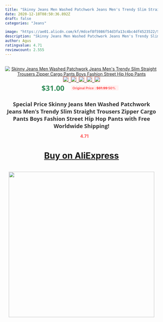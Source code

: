 ```yaml
---
title: "Skinny Jeans Men Washed Patchwork Jeans Men's Trendy Slim Straight Trousers Zipper Cargo Pants Boys Fashion Street Hip Hop Pants"
date: 2020-12-18T08:50:36.892Z
draft: false
categories: "Jeans"

image: "https://ae01.alicdn.com/kf/Hdcef8f5986f54d3fa13c4bc4df4523522/Skinny-Jeans-Men-Washed-Patchwork-Jeans-Men-s-Trendy-Slim-Straight-Trousers-Zipper-Cargo-Pants-Boys.jpg"
description: "Skinny Jeans Men Washed Patchwork Jeans Men's Trendy Slim Straight Trousers Zipper Cargo Pants Boys Fashion Street Hip Hop Pants"
author: Agus
ratingvalue: 4.71
reviewcount: 2.555
---
```

<br>
<div style="text-align: center;">
<a href="https://s.click.aliexpress.com/e/_Aqzmm1" target="_blank" rel="nofollow noopener noreferrer"><img alt="Skinny Jeans Men Washed Patchwork Jeans Men's Trendy Slim Straight Trousers Zipper Cargo Pants Boys Fashion Street Hip Hop Pants" class="magnifier-image" src="https://ae01.alicdn.com/kf/Hdcef8f5986f54d3fa13c4bc4df4523522/Skinny-Jeans-Men-Washed-Patchwork-Jeans-Men-s-Trendy-Slim-Straight-Trousers-Zipper-Cargo-Pants-Boys.jpg_640x640.jpg">
<br>
<img style="border:1px solid salmon" src="https://ae01.alicdn.com/kf/Hdcef8f5986f54d3fa13c4bc4df4523522/Skinny-Jeans-Men-Washed-Patchwork-Jeans-Men-s-Trendy-Slim-Straight-Trousers-Zipper-Cargo-Pants-Boys.jpg_120x120.jpg">&nbsp;&nbsp;<img style="border:1px solid salmon" src="https://ae01.alicdn.com/kf/H4b4cbaf11361462f81b6b930eb3a807c2/Skinny-Jeans-Men-Washed-Patchwork-Jeans-Men-s-Trendy-Slim-Straight-Trousers-Zipper-Cargo-Pants-Boys.jpg_120x120.jpg">&nbsp;&nbsp;<img style="border:1px solid salmon" src="_120x120.jpg">&nbsp;&nbsp;<img style="border:1px solid salmon" src="_120x120.jpg">&nbsp;&nbsp;<img style="border:1px solid salmon" src="https://ae01.alicdn.com/kf/Hddad9dfcc42a4f64a93b3aa174b16eccr/Skinny-Jeans-Men-Washed-Patchwork-Jeans-Men-s-Trendy-Slim-Straight-Trousers-Zipper-Cargo-Pants-Boys.jpg_120x120.jpg"></a></div><br0>
<div style="text-align: center;"><span style="background-color: white; border: 0px; box-sizing: border-box; color: seagreen; display: inline-block; font-family: &quot;open sans&quot; , &quot;arial&quot; , &quot;helvetica&quot; , sans-serif , &quot;heiti&quot;; font-size: 24px; font-stretch: inherit; font-weight: 700; line-height: inherit; margin: 0px 10px 0px 0px; padding: 0px; vertical-align: middle;">$31.00 </span>
<span style="background: rgb(255 , 241 , 241); border-radius: 3px; border: 0px; box-sizing: border-box; color: #ff4747; display: inline-block; font-family: inherit; font-size: 12px; font-stretch: inherit; font-style: inherit; font-variant: inherit; font-weight: 600; line-height: inherit; margin: 0px; padding: 2px 5px; transform: scale(0.9); vertical-align: middle;">Original Price : <b style="text-decoration: line-through;">$61.99 </b> 50%&nbsp;&nbsp;</span></div>
<h1 style="color: #333333; display: inline-block; font-family: &quot;open sans&quot; , &quot;arial&quot; , &quot;helvetica&quot; , sans-serif , &quot;heiti&quot;; font-size: 18px; font-stretch: inherit; font-weight: 700; text-align: center;">Special Price Skinny Jeans Men Washed Patchwork Jeans Men's Trendy Slim Straight Trousers Zipper Cargo Pants Boys Fashion Street Hip Hop Pants with Free Worldwide Shipping!</h1>
<div style="color: #ff4747; text-align: center;">
<img src="https://4.bp.blogspot.com/-M0ZcTcb-5uY/XleCXlxnR4I/AAAAAAAAAEc/OrjgMkXV1oMQFaCRZj5HQwOCBcu3w1FegCPcBGAYYCw/s1600/star.png" style="height: 15px;">&nbsp;<b>4.71</b></div>
<div class="button_cont" align="center"><a class="buynow_a" href="https://s.click.aliexpress.com/e/_Aqzmm1" target="_blank" rel="nofollow noopener noreferrer"><H1>Buy on AliExpress</H1></a></div><br>
<div class="separator" style="clear: both; text-align: center;">
<img src="https://lh3.googleusercontent.com/-pTy5HemUv9M/XlePHvY0dAI/AAAAAAAAAE4/0nX5iRUoIWY8eMW9Dpxeirr157OZliDIgCLcBGAsYHQ/s1600/badge.gif" width="480">
</div>
